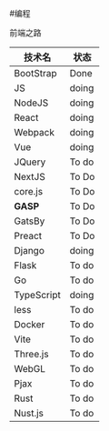 #编程 

前端之路

| 技术名     | 状态  |
| ---------- | ----- |
| BootStrap  | Done  |
| JS         | doing |
| NodeJS     | doing |
| React      | doing |
| Webpack    | doing |
| Vue        | doing |
| JQuery     | To do |
| NextJS     | To Do |
| core.js    | To Do |
| **GASP**   | To Do |
| GatsBy     | To Do |
| Preact     | To Do |
| Django     | doing |
| Flask      | To do |
| Go         | To do |
| TypeScript | doing |
| less       | To do |
| Docker     | To do |
| Vite       | To do |
| Three.js   | To do |
| WebGL      | To do |
| Pjax       | To do |
| Rust       | To do |
| Nust.js    | To do      |


